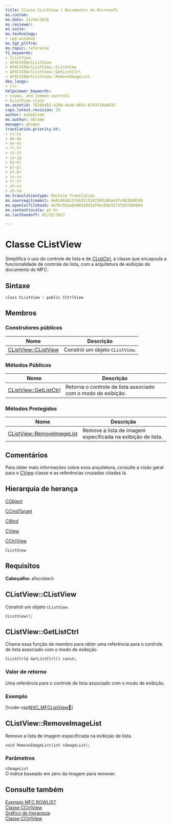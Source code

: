 ```yaml
---
title: Classe CListView | Documentos do Microsoft
ms.custom: 
ms.date: 11/04/2016
ms.reviewer: 
ms.suite: 
ms.technology:
- cpp-windows
ms.tgt_pltfrm: 
ms.topic: reference
f1_keywords:
- CListView
- AFXCVIEW/CListView
- AFXCVIEW/CListView::CListView
- AFXCVIEW/CListView::GetListCtrl
- AFXCVIEW/CListView::RemoveImageList
dev_langs:
- C++
helpviewer_keywords:
- views, and common controls
- CListView class
ms.assetid: 7626bdb2-a1b8-4eab-b631-6743710a8432
caps.latest.revision: 24
author: mikeblome
ms.author: mblome
manager: ghogen
translation.priority.ht:
- cs-cz
- de-de
- es-es
- fr-fr
- it-it
- ja-jp
- ko-kr
- pl-pl
- pt-br
- ru-ru
- tr-tr
- zh-cn
- zh-tw
ms.translationtype: Machine Translation
ms.sourcegitcommit: 0e0c08ddc57d437c51872b5186ae3fc983bb0199
ms.openlocfilehash: ebf6c93aa6d88d1942af4ecb9e3373fa57d84b65
ms.contentlocale: pt-br
ms.lasthandoff: 02/25/2017

---
```

# <a name="clistview-class"></a>Classe CListView
Simplifica o uso do controle de lista e de [CListCtrl](../../mfc/reference/clistctrl-class.md), a classe que encapsula a funcionalidade de controle de lista, com a arquitetura de exibição de documento do MFC.  
  
## <a name="syntax"></a>Sintaxe  
  
```  
class CListView : public CCtrlView  
```  
  
## <a name="members"></a>Membros  
  
### <a name="public-constructors"></a>Construtores públicos  
  
|Nome|Descrição|  
|----------|-----------------|  
|[CListView::CListView](#clistview)|Constrói um objeto `CListView`.|  
  
### <a name="public-methods"></a>Métodos Públicos  
  
|Nome|Descrição|  
|----------|-----------------|  
|[CListView::GetListCtrl](#getlistctrl)|Retorna o controle de lista associado com o modo de exibição.|  
  
### <a name="protected-methods"></a>Métodos Protegidos  
  
|Nome|Descrição|  
|----------|-----------------|  
|[CListView::RemoveImageList](#removeimagelist)|Remove a lista de imagem especificada na exibição de lista.|  
  
## <a name="remarks"></a>Comentários  
 Para obter mais informações sobre essa arquitetura, consulte a visão geral para o [CView](../../mfc/reference/cview-class.md) classe e as referências cruzadas citadas lá.  
  
## <a name="inheritance-hierarchy"></a>Hierarquia de herança  
 [CObject](../../mfc/reference/cobject-class.md)  
  
 [CCmdTarget](../../mfc/reference/ccmdtarget-class.md)  
  
 [CWnd](../../mfc/reference/cwnd-class.md)  
  
 [CView](../../mfc/reference/cview-class.md)  
  
 [CCtrlView](../../mfc/reference/cctrlview-class.md)  
  
 `CListView`  
  
## <a name="requirements"></a>Requisitos  
 **Cabeçalho:** afxcview.h  
  
##  <a name="clistview"></a>CListView::CListView  
 Constrói um objeto `CListView`.  
  
```  
CListView();
```  
  
##  <a name="getlistctrl"></a>CListView::GetListCtrl  
 Chame essa função de membro para obter uma referência para o controle de lista associado com o modo de exibição.  
  
```  
CListCtrl& GetListCtrl() const;  
```  
  
### <a name="return-value"></a>Valor de retorno  
 Uma referência para o controle de lista associado com o modo de exibição.  
  
### <a name="example"></a>Exemplo  
 [!code-cpp[NVC_MFCListView&#7;](../../atl/reference/codesnippet/cpp/clistview-class_1.cpp)]  
  
##  <a name="removeimagelist"></a>CListView::RemoveImageList  
 Remove a lista de imagem especificada na exibição de lista.  
  
```  
void RemoveImageList(int nImageList);
```  
  
### <a name="parameters"></a>Parâmetros  
 `nImageList`  
 O índice baseado em zero da imagem para remover.  
  
## <a name="see-also"></a>Consulte também  
 [Exemplo MFC ROWLIST](../../visual-cpp-samples.md)   
 [Classe CCtrlView](../../mfc/reference/cctrlview-class.md)   
 [Gráfico de hierarquia](../../mfc/hierarchy-chart.md)   
 [Classe CCtrlView](../../mfc/reference/cctrlview-class.md)

